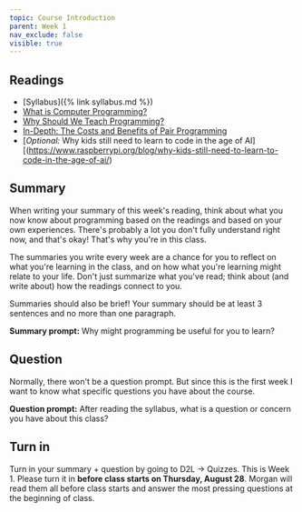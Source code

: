 ```yaml
---
topic: Course Introduction
parent: Week 1
nav_exclude: false
visible: true
---
```


## Readings

* [Syllabus]({% link syllabus.md %})
* [What is Computer Programming?](https://news.codecademy.com/what-is-computer-programming/)
* [Why Should We Teach Programming?](https://computinged.wordpress.com/2017/10/18/why-should-we-teach-programming-hint-its-not-to-learn-problem-solving/)
* [In-Depth: The Costs and Benefits of Pair Programming](https://medium.com/the-liberators/in-depth-the-costs-and-benefits-of-pair-programming-b4b54b27c6ff)
* [_Optional:_ Why kids still need to learn to code in the age of AI][(https://www.raspberrypi.org/blog/why-kids-still-need-to-learn-to-code-in-the-age-of-ai/)

## Summary

When writing your summary of this week's reading, think about what you now know about programming based on the readings and based on your own experiences. There's probably a lot you don't fully understand right now, and that's okay! That's why you're in this class.

The summaries you write every week are a chance for you to reflect on what you're learning in the class, and on how what you're learning might relate to your life. Don't just summarize what you've read; think about (and write about) how the readings connect to you. 

Summaries should also be brief! Your summary should be at least 3 sentences and no more than one paragraph.

**Summary prompt:** Why might programming be useful for you to learn?

## Question

Normally, there won't be a question prompt. But since this is the first week I want to know what specific questions you have about the course.

**Question prompt:** After reading the syllabus, what is a question or concern you have about this class?

## Turn in

Turn in your summary + question by going to D2L -> Quizzes. This is Week 1. Please turn it in **before class starts on Thursday, August 28**. Morgan will read them all before class starts and answer the most pressing questions at the beginning of class.
